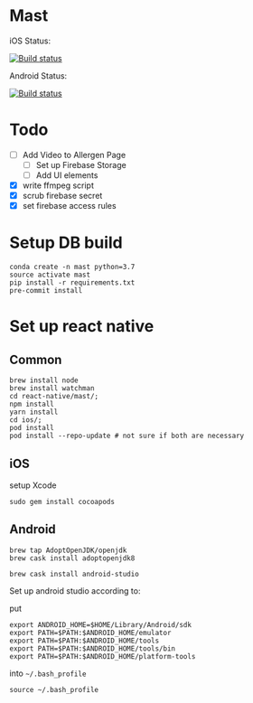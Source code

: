 # Mast

iOS Status:

[![Build status](https://build.appcenter.ms/v0.1/apps/0323f018-70aa-4f18-8632-fe6a8e7b82fd/branches/master/badge)](https://appcenter.ms)

Android Status:

[![Build status](https://build.appcenter.ms/v0.1/apps/1197bbd2-7194-4840-847c-7ff64298bf18/branches/master/badge)](https://appcenter.ms)

# Todo

- [ ] Add Video to Allergen Page
  - [ ] Set up Firebase Storage
  - [ ] Add UI elements

- [x] write ffmpeg script
- [x] scrub firebase secret
- [x] set firebase access rules

# Setup DB build

```
conda create -n mast python=3.7
source activate mast
pip install -r requirements.txt
pre-commit install
```

# Set up react native

## Common

```
brew install node
brew install watchman
cd react-native/mast/;
npm install
yarn install
cd ios/;
pod install
pod install --repo-update # not sure if both are necessary
```

## iOS

setup Xcode

```
sudo gem install cocoapods
```

## Android

```
brew tap AdoptOpenJDK/openjdk
brew cask install adoptopenjdk8

brew cask install android-studio
```

Set up android studio according to:

put

```
export ANDROID_HOME=$HOME/Library/Android/sdk
export PATH=$PATH:$ANDROID_HOME/emulator
export PATH=$PATH:$ANDROID_HOME/tools
export PATH=$PATH:$ANDROID_HOME/tools/bin
export PATH=$PATH:$ANDROID_HOME/platform-tools
```

into `~/.bash_profile`

`source ~/.bash_profile`
